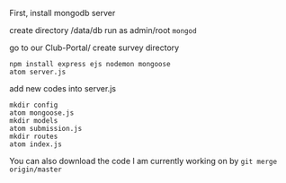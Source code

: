First, install mongodb server

create directory /data/db
run as admin/root
`mongod`

go to our Club-Portal/
create survey directory
```npm init
npm install express ejs nodemon mongoose
atom server.js
```
add new codes into server.js

```
mkdir config
atom mongoose.js
mkdir models
atom submission.js
mkdir routes
atom index.js
```
You can also download the code I am currently working on by
`git merge origin/master`
